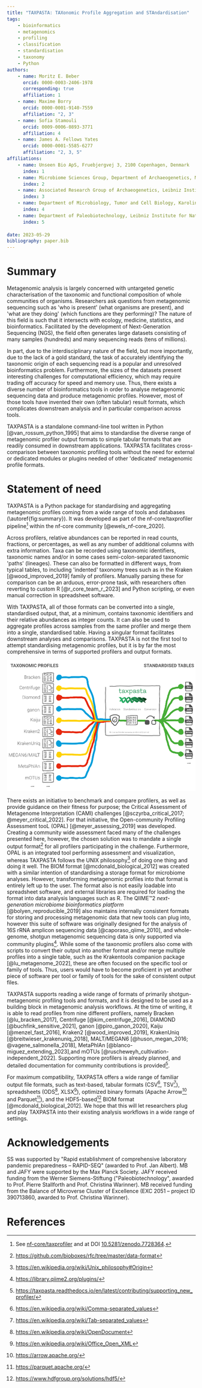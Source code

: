 ```yaml
---
title: "TAXPASTA: TAXonomic Profile Aggregation and STAndardisation"
tags:
    - bioinformatics
    - metagenomics
    - profiling
    - classification
    - standardisation
    - taxonomy
    - Python
authors:
    - name: Moritz E. Beber
      orcid: 0000-0003-2406-1978
      corresponding: true
      affiliation: 1
    - name: Maxime Borry
      orcid: 0000-0001-9140-7559
      affiliation: "2, 3"
    - name: Sofia Stamouli
      orcid: 0009-0006-0893-3771
      affiliation: 4
    - name: James A. Fellows Yates
      orcid: 0000-0001-5585-6277
      affiliation: "2, 3, 5"
affiliations:
    - name: Unseen Bio ApS, Fruebjergvej 3, 2100 Copenhagen, Denmark
      index: 1
    - name: Microbiome Sciences Group, Department of Archaeogenetics, Max Planck Institute for Evolutionary Anthropology, Deutscher Platz 6, 04103 Leipzig, Germany
      index: 2
    - name: Associated Research Group of Archaeogenetics, Leibniz Institute for Natural Product Research and Infection Biology Hans Knöll Institute, Adolf-Reichwein-Straße 23, 07745 Jena, Germany
      index: 3
    - name: Department of Microbiology, Tumor and Cell Biology, Karolinska Institute, Solnavägen 1, 171 77 Solna, Sweden
      index: 4
    - name: Department of Paleobiotechnology, Leibniz Institute for Natural Product Research and Infection Biology Hans Knöll Institute, Adolf-Reichwein-Straße 23, 07745 Jena, Germany
      index: 5

date: 2023-05-29
bibliography: paper.bib
---
```


# Summary

Metagenomic analysis is largely concerned with untargeted genetic
characterisation of the taxonomic and functional composition of whole
communities of organisms. Researchers ask questions from metagenomic sequencing
such as 'who is present' (what organisms are present), and 'what are they doing'
(which functions are they performing)? The nature of this field is such that it
intersects with ecology, medicine, statistics, and bioinformatics. Facilitated
by the development of Next-Generation Sequencing (NGS), the field often
generates large datasets consisting of many samples (hundreds) and many
sequencing reads (tens of millions).

In part, due to the interdisciplinary nature of the field, but more importantly,
due to the lack of a gold standard, the task of accurately identifying the
taxonomic origin of each sequencing read is a popular and unresolved
bioinformatics problem. Furthermore, the sizes of the datasets present
interesting challenges for computational efficiency, which may require trading
off accuracy for speed and memory use. Thus, there exists a diverse number of
bioinformatics tools in order to analyse metagenomic sequencing data and produce
metagenomic profiles. However, most of those tools have invented their own
(often tabular) result formats, which complicates downstream analysis and in
particular comparison across tools.

TAXPASTA is a standalone command-line tool written in Python
[@van_rossum_python_1995] that aims to standardise the diverse range of
metagenomic profiler output formats to simple tabular formats that are readily
consumed in downstream applications. TAXPASTA facilitates cross-comparison
between taxonomic profiling tools without the need for external or dedicated
modules or plugins needed of other 'dedicated' metagenomic profile formats.

# Statement of need

TAXPASTA is a Python package for standardising and aggregating metagenomic
profiles coming from a wide range of tools and databases (\autoref{fig:summary}). It was developed as
part of the nf-core/taxprofiler pipeline[^12] within the
nf-core community [@ewels_nf-core_2020].

[^12]: See [nf-core/taxprofiler](https://nf-co.re/taxprofiler) and at DOI [10.5281/zenodo.7728364](https://doi.org/10.5281/zenodo.7728364).

Across profilers, relative abundances can be reported in read counts, fractions,
or percentages, as well as any number of additional columns with extra
information. Taxa can be recorded using taxonomic identifiers, taxonomic names
and/or in some cases semi-colon-separated taxonomic 'paths' (lineages). These
can also be formatted in different ways, from typical tables, to including
'indented' taxonomy trees such as in the Kraken [@wood_improved_2019] family of
profilers. Manually parsing these for comparison can be an arduous, error-prone
task, with researchers often reverting to custom R [@r_core_team_r_2023] and
Python scripting, or even manual correction in spreadsheet software.

With TAXPASTA, all of those formats can be converted into a single, standardised
output, that, at a minimum, contains taxonomic identifiers and their relative
abundances as integer counts. It can also be used to aggregate profiles across
samples from the same profiler and merge them into a single, standardised table.
Having a singular format facilitates downstream analyses and comparisons.
TAXPASTA is not the first tool to attempt standardising metagenomic profiles,
but it is by far the most comprehensive in terms of supported profilers and
output formats.

![A visual summary of TAXPASTA's capabilities. Supported profilers are listed on the left and output formats on the right. \label{fig:summary}](taxpasta_diagram_v0.4.png)

There exists an initiative to benchmark and compare profilers, as well as
provide guidance on their fitness for purpose; the Critical Assessment of
Metagenome Interpretation (CAMI) challenges [@sczyrba_critical_2017;
@meyer_critical_2022]. For that initiative, the Open-community Profiling
Assessment tooL (OPAL) [@meyer_assessing_2019] was developed. Creating a
community wide assessment faced many of the challenges presented here, however,
the chosen solution was to mandate a single output format[^8] for all profilers
participating in the challenge. Furthermore, OPAL is an integrated tool
performing assessment and visualization, whereas TAXPASTA follows the UNIX
philosophy[^9] of doing one thing and doing it well. The BIOM format
[@mcdonald_biological_2012] was created with a similar intention of
standardising a storage format for microbiome analyses. However, transforming
metagenomic profiles into that format is entirely left up to the user. The
format also is not easily loadable into spreadsheet software, and external
libraries are required for loading the format into data analysis languages such
as R. The QIIME™2 _next-generation microbiome bioinformatics platform_
[@bolyen_reproducible_2019] also maintains internally consistent formats for
storing and processing metagenomic data that new tools can plug into, however
this suite of software was originally designed for the analysis of 16S rRNA
amplicon sequencing data [@caporaso_qiime_2010], and whole-genome, shotgun
metagenomic sequencing data is only supported via community plugins[^11]. While
some of the taxonomic profilers also come with scripts to convert their output
into another format and/or merge multiple profiles into a single table, such as
the Krakentools companion package [@lu_metagenome_2022], these are often focused
on the specific tool or family of tools. Thus, users would have to become
proficient in yet another piece of software per tool or family of tools for the sake of
consistent output files.

[^8]: <https://github.com/bioboxes/rfc/tree/master/data-format>
[^9]: <https://en.wikipedia.org/wiki/Unix_philosophy#Origin>
[^11]: <https://library.qiime2.org/plugins/>

TAXPASTA supports reading a wide range of formats of primarily shotgun-metagenomic
profiling tools and formats, and it is designed to be used as a
building block in metagenomic analysis workflows. At the time of writing, it is
able to read profiles from nine different profilers, namely Bracken
[@lu_bracken_2017], Centrifuge [@kim_centrifuge_2016], DIAMOND
[@buchfink_sensitive_2021], ganon [@piro_ganon_2020], Kaiju [@menzel_fast_2016], Kraken2
[@wood_improved_2019], KrakenUniq [@breitwieser_krakenuniq_2018], MALT/MEGAN6
[@huson_megan_2016; @vagene_salmonella_2018], MetaPhlAn
[@blanco-miguez_extending_2023],and mOTUs
[@ruscheweyh_cultivation-independent_2022]. Supporting more profilers is already
planned, and detailed documentation for community contributions is
provided[^10].

[^10]: <https://taxpasta.readthedocs.io/en/latest/contributing/supporting_new_profiler/>

For maximum compatibility, TAXPASTA offers a wide range of familiar output file
formats, such as text-based, tabular formats (CSV[^1], TSV[^2]), spreadsheets
(ODS[^3], XLSX[^4]), optimized binary formats (Apache Arrow[^5] and
Parquet[^6]), and the HDF5-based[^7] BIOM format [@mcdonald_biological_2012].
We hope that this will let researchers plug and play TAXPASTA into their
existing analysis workflows in a wide range of settings.

[^1]: <https://en.wikipedia.org/wiki/Comma-separated_values>
[^2]: <https://en.wikipedia.org/wiki/Tab-separated_values>
[^3]: <https://en.wikipedia.org/wiki/OpenDocument>
[^4]: <https://en.wikipedia.org/wiki/Office_Open_XML>
[^5]: <https://arrow.apache.org/>
[^6]: <https://parquet.apache.org/>
[^7]: <https://www.hdfgroup.org/solutions/hdf5/>

# Acknowledgements

SS was supported by "Rapid establishment of comprehensive laboratory pandemic
preparedness – RAPID-SEQ" (awarded to Prof. Jan Albert). MB and JAFY were
supported by the Max Planck Society. JAFY received funding from the Werner
Siemens-Stiftung ("Paleobiotechnology", awarded to Prof. Pierre Stallforth and
Prof. Christina Warinner). MB received funding from the Balance of Microverse
Cluster of Excellence (EXC 2051 – project ID 390713860, awarded to Prof.
Christina Warinner).

# References
